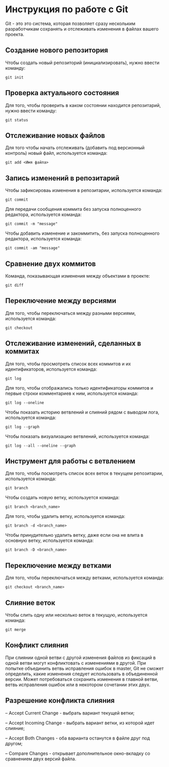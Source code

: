 # Инструкция по работе с Git

Git - это это система, которая позволяет сразу нескольким разработчикам сохранять и отслеживать изменения в файлах вашего проекта.

## Создание нового репозитория

Чтобы создать новый репозиторий (инициализировать), нужно ввести команду:

    git init

## Проверка актуального состояния

Для того, чтобы проверить в каком состоянии находится репозитарий, нужно ввести команду:

    git status

   ## Отслеживание новых файлов

Для того чтобы начать отслеживать (добавить под версионный контроль) новый файл, используется команда:

    git add <Имя файла>

## Запись изменений в репозитарий

Чтобы зафиксироваь изменения в репозитарии, используется команда:

    git commit

Для передачи сообщения коммита без запуска полноценного редактора, используется команда:

    git commit -m "message"

Чтобы добавить изменение и закоммитить, без запуска полноценного редактора, используется команда:

    git commit -am "message"
    

## Сравнение двух коммитов

Команда, показывающая изменения между объектами в проекте:

    git diff

## Переключение между версиями

Для того, чтобы переключаться между разными версиями, используется команда:

    git checkout

## Отслеживание изменений, сделанных в коммитах

Для того, чтобы просмотреть список всех коммитов и их идентификаторов, используется команда:

    git log

Для того, чтобы отображались только идентификаторы коммитов и первые строки комментариев к ним, используется команда:

    git log --oneline

Чтобы показать историю ветвлений и слияний рядом с выводом лога, используется команда:

    git log --graph

Чтобы показать визуализацию ветвлений, используется команда:

    git log --all --oneline --graph

## Инструмент для работы с ветвлением

Для того, чтобы посмотреть список всех веток в текущем репозитарии, используется команда:

    git branch

Чтобы создать новую ветку, используется команда:

    git branch <branch_name>

Для того, чтобы удалить ветку, используется команда:

    git branch -d <branch_name>

Чтобы принудительно удалить ветку, даже если она не влита в основную ветку, используется команда:

    git branch -D <branch_name>

## Переключение между ветками

Для того, чтобы переключаться между ветками, используется команда:

    git checkout <branch_name>

## Слияние веток

Чтобы слить одну или несколько веток в текущую, используется команда:

    git merge

## Конфликт слияния

При слиянии одной ветви с другой изменения файлов из фиксаций в одной ветви могут конфликтовать с изменениями в другой. При попытке объединить ветвь исправления ошибок в master, Git не сможет определить, какие изменения следует использовать в объединенной версии. Может потребоваться сохранить изменения в главной ветви, ветвь исправления ошибок или в некотором сочетании этих двух.

## Разрешение конфликта слияния

– Accept Current Change - выбрать вариант текущей ветки;

– Accept Incoming Change - выбрать вариант ветки, из которой идет слияние;

– Accept Both Changes - оба варианта останутся в файле друг под другом;

– Compare Changes - открывает дополнительное окно-вкладку со сравнением двух версий файла.